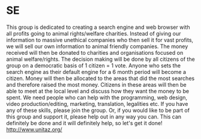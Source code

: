 # SE
This group is dedicated to creating a search engine and web browser with all profits going to animal rights/welfare charities.  Instead of giving our information to massive unethical companies who then sell it for vast profits, we will sell our own information to animal friendly companies. The money received will then be donated to charities and organisations focused on animal welfare/rights.  The decision making will be done by all citizens of the group on a democratic basis of 1 citizen = 1 vote. Anyone who sets the search engine as their default engine for a 6 month period will become a citizen.  Money will then be allocated to the areas that did the most searches and therefore raised the most money. Citizens in these areas will then be able to meet at the local level and discuss how they want the money to be spent.  We need people who can help with the programming, web design, video production/editing, marketing, translation, legalities etc.  If you have any of these skills, please join the group. Or, if you would like to be part of this group and support it, please help out in any way you can.  This can definitely be done and it will definitely help, so let's get it done!  http://www.unitaz.org/ 
